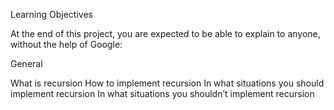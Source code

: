 Learning Objectives

At the end of this project, you are expected to be able to explain to anyone, without the help of Google:

General

What is recursion
How to implement recursion
In what situations you should implement recursion
In what situations you shouldn’t implement recursion
